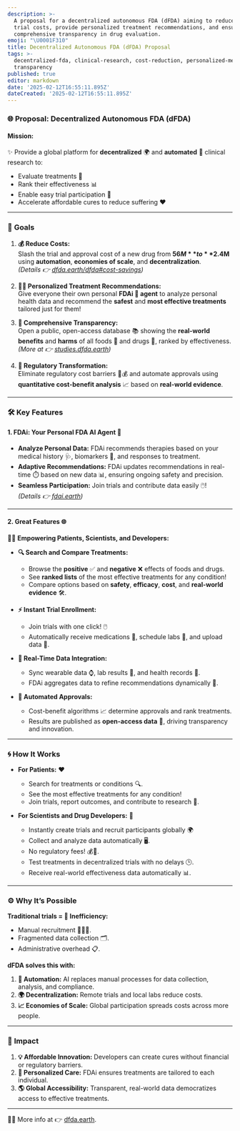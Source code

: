 ```yaml
---
description: >-
  A proposal for a decentralized autonomous FDA (dFDA) aiming to reduce clinical
  trial costs, provide personalized treatment recommendations, and ensure
  comprehensive transparency in drug evaluation.
emoji: "\U0001F310"
title: Decentralized Autonomous FDA (dFDA) Proposal
tags: >-
  decentralized-fda, clinical-research, cost-reduction, personalized-medicine,
  transparency
published: true
editor: markdown
date: '2025-02-12T16:55:11.895Z'
dateCreated: '2025-02-12T16:55:11.895Z'
---
```

### 🌐 Proposal: Decentralized Autonomous FDA (dFDA)

#### **Mission:**  

✨ Provide a global platform for **decentralized** 🌍 and **automated** 🤖 clinical research to:  

- Evaluate treatments 💊  
- Rank their effectiveness 📊  
- Enable easy trial participation 🧪  
- Accelerate affordable cures to reduce suffering ❤️  

---

### 🎯 **Goals**

1. **💰 Reduce Costs:**  
   Slash the trial and approval cost of a new drug from **$56M** to **$2.4M** using **automation**, **economies of scale**, and **decentralization**.  
   *(Details 👉 [dfda.earth/dfda#cost-savings](https://www.dfda.earth/dfda#cost-savings))*  

2. **🧑‍⚕️ Personalized Treatment Recommendations:**  
   Give everyone their own personal **FDAi 🤖 agent** to analyze personal health data and recommend the **safest** and **most effective treatments** tailored just for them!  

3. **📖 Comprehensive Transparency:**  
   Open a public, open-access database 📚 showing the **real-world benefits** and **harms** of all foods 🥦 and drugs 💊, ranked by effectiveness. *(More at 👉 [studies.dfda.earth](https://studies.dfda.earth))*  

4. **🚀 Regulatory Transformation:**  
   Eliminate regulatory cost barriers 🚫💰 and automate approvals using **quantitative cost-benefit analysis** 📈 based on **real-world evidence**.

---

### 🛠️ **Key Features**

#### 1. **FDAi: Your Personal FDA AI Agent** 🤖  

- **Analyze Personal Data:** FDAi recommends therapies based on your medical history 🩺, biomarkers 🔬, and responses to treatment.  
- **Adaptive Recommendations:** FDAi updates recommendations in real-time ⏱️ based on new data 📊, ensuring ongoing safety and precision.  
- **Seamless Participation:** Join trials and contribute data easily 🖱️!  
*(Details 👉 [fdai.earth](https://fdai.earth))*  

---

#### 2. **Great Features** 🌐

🧑‍🔬 **Empowering Patients, Scientists, and Developers:**  

- **🔍 Search and Compare Treatments:**  
   - Browse the **positive** ✅ and **negative** ❌ effects of foods and drugs.  
   - See **ranked lists** of the most effective treatments for any condition!  
   - Compare options based on **safety**, **efficacy**, **cost**, and **real-world evidence** 🛠️.  

- **⚡ Instant Trial Enrollment:**  
   - Join trials with one click! 🖱️  
   - Automatically receive medications 💊, schedule labs 🧪, and upload data 🔗.  

- **📡 Real-Time Data Integration:**  
   - Sync wearable data ⌚, lab results 🔬, and health records 📂.  
   - FDAi aggregates data to refine recommendations dynamically 🔄.  

- **🤖 Automated Approvals:**  
   - Cost-benefit algorithms 📈 determine approvals and rank treatments.  
   - Results are published as **open-access data** 📖, driving transparency and innovation.  

---

### 🌀 **How It Works**  

- **For Patients:** ❤️  
   - Search for treatments or conditions 🔍.  
   - See the most effective treatments for any condition!
   - Join trials, report outcomes, and contribute to research 📝.  

- **For Scientists and Drug Developers:** 🚀  
   - Instantly create trials and recruit participants globally 🌍  
   - Collect and analyze data automatically 🖥️.  
   - No regulatory fees! 💰🚫.  
   - Test treatments in decentralized trials with no delays 🕒.  
   - Receive real-world effectiveness data automatically 📊.  

---

### ⚙️ **Why It’s Possible**

**Traditional trials = 💸 Inefficiency:**  

- Manual recruitment 🧑‍🤝‍🧑.  
- Fragmented data collection 🗂️.  
- Administrative overhead 📋.  

**dFDA solves this with:**  

1. **🤖 Automation:** AI replaces manual processes for data collection, analysis, and compliance.  
2. **🌍 Decentralization:** Remote trials and local labs reduce costs.  
3. **📈 Economies of Scale:** Global participation spreads costs across more people.  

---

### 🌟 **Impact**

1. **💡 Affordable Innovation:** Developers can create cures without financial or regulatory barriers.  
2. **🔬 Personalized Care:** FDAi ensures treatments are tailored to each individual.  
3. **🌎 Global Accessibility:** Transparent, real-world data democratizes access to effective treatments.  

---

🚀💊 More info at 👉 [dfda.earth](https://www.dfda.earth).  
